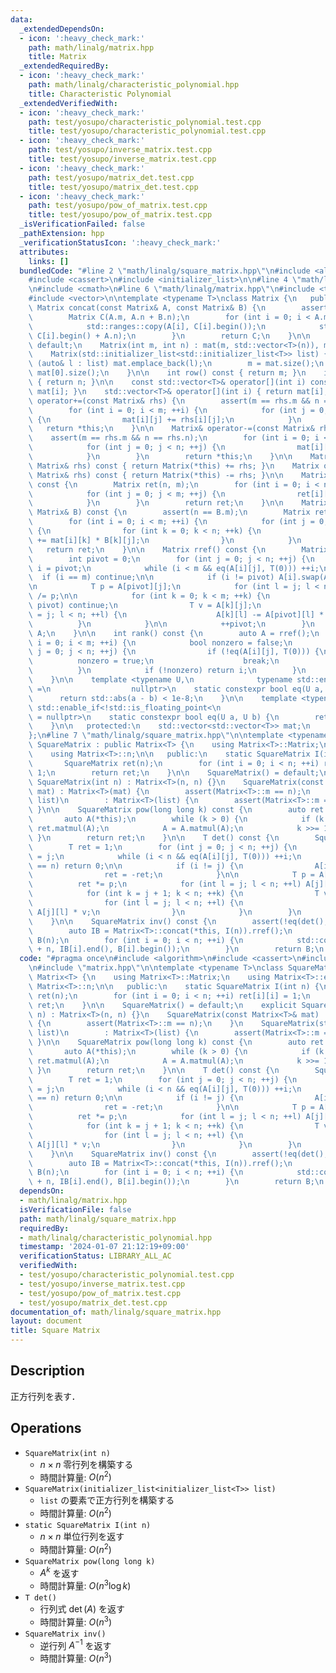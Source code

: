 ```yaml
---
data:
  _extendedDependsOn:
  - icon: ':heavy_check_mark:'
    path: math/linalg/matrix.hpp
    title: Matrix
  _extendedRequiredBy:
  - icon: ':heavy_check_mark:'
    path: math/linalg/characteristic_polynomial.hpp
    title: Characteristic Polynomial
  _extendedVerifiedWith:
  - icon: ':heavy_check_mark:'
    path: test/yosupo/characteristic_polynomial.test.cpp
    title: test/yosupo/characteristic_polynomial.test.cpp
  - icon: ':heavy_check_mark:'
    path: test/yosupo/inverse_matrix.test.cpp
    title: test/yosupo/inverse_matrix.test.cpp
  - icon: ':heavy_check_mark:'
    path: test/yosupo/matrix_det.test.cpp
    title: test/yosupo/matrix_det.test.cpp
  - icon: ':heavy_check_mark:'
    path: test/yosupo/pow_of_matrix.test.cpp
    title: test/yosupo/pow_of_matrix.test.cpp
  _isVerificationFailed: false
  _pathExtension: hpp
  _verificationStatusIcon: ':heavy_check_mark:'
  attributes:
    links: []
  bundledCode: "#line 2 \"math/linalg/square_matrix.hpp\"\n#include <algorithm>\n\
    #include <cassert>\n#include <initializer_list>\n\n#line 4 \"math/linalg/matrix.hpp\"\
    \n#include <cmath>\n#line 6 \"math/linalg/matrix.hpp\"\n#include <type_traits>\n\
    #include <vector>\n\ntemplate <typename T>\nclass Matrix {\n   public:\n    static\
    \ Matrix concat(const Matrix& A, const Matrix& B) {\n        assert(A.m == B.m);\n\
    \        Matrix C(A.m, A.n + B.n);\n        for (int i = 0; i < A.m; ++i) {\n\
    \            std::ranges::copy(A[i], C[i].begin());\n            std::ranges::copy(B[i],\
    \ C[i].begin() + A.n);\n        }\n        return C;\n    }\n\n    Matrix() =\
    \ default;\n    Matrix(int m, int n) : mat(m, std::vector<T>(n)), m(m), n(n) {}\n\
    \    Matrix(std::initializer_list<std::initializer_list<T>> list) {\n        for\
    \ (auto& l : list) mat.emplace_back(l);\n        m = mat.size();\n        n =\
    \ mat[0].size();\n    }\n\n    int row() const { return m; }\n    int col() const\
    \ { return n; }\n\n    const std::vector<T>& operator[](int i) const { return\
    \ mat[i]; }\n    std::vector<T>& operator[](int i) { return mat[i]; }\n\n    Matrix&\
    \ operator+=(const Matrix& rhs) {\n        assert(m == rhs.m && n == rhs.n);\n\
    \        for (int i = 0; i < m; ++i) {\n            for (int j = 0; j < n; ++j)\
    \ {\n                mat[i][j] += rhs[i][j];\n            }\n        }\n     \
    \   return *this;\n    }\n\n    Matrix& operator-=(const Matrix& rhs) {\n    \
    \    assert(m == rhs.m && n == rhs.n);\n        for (int i = 0; i < m; ++i) {\n\
    \            for (int j = 0; j < n; ++j) {\n                mat[i][j] -= rhs[i][j];\n\
    \            }\n        }\n        return *this;\n    }\n\n    Matrix operator+(const\
    \ Matrix& rhs) const { return Matrix(*this) += rhs; }\n    Matrix operator-(const\
    \ Matrix& rhs) const { return Matrix(*this) -= rhs; }\n\n    Matrix transpose()\
    \ const {\n        Matrix ret(n, m);\n        for (int i = 0; i < n; ++i) {\n\
    \            for (int j = 0; j < m; ++j) {\n                ret[i][j] = mat[j][i];\n\
    \            }\n        }\n        return ret;\n    }\n\n    Matrix matmul(const\
    \ Matrix& B) const {\n        assert(n == B.m);\n        Matrix ret(m, B.n);\n\
    \        for (int i = 0; i < m; ++i) {\n            for (int j = 0; j < B.n; ++j)\
    \ {\n                for (int k = 0; k < n; ++k) {\n                    ret[i][j]\
    \ += mat[i][k] * B[k][j];\n                }\n            }\n        }\n     \
    \   return ret;\n    }\n\n    Matrix rref() const {\n        Matrix A(*this);\n\
    \        int pivot = 0;\n        for (int j = 0; j < n; ++j) {\n            int\
    \ i = pivot;\n            while (i < m && eq(A[i][j], T(0))) ++i;\n          \
    \  if (i == m) continue;\n\n            if (i != pivot) A[i].swap(A[pivot]);\n\
    \n            T p = A[pivot][j];\n            for (int l = j; l < n; ++l) A[pivot][l]\
    \ /= p;\n\n            for (int k = 0; k < m; ++k) {\n                if (k ==\
    \ pivot) continue;\n                T v = A[k][j];\n                for (int l\
    \ = j; l < n; ++l) {\n                    A[k][l] -= A[pivot][l] * v;\n      \
    \          }\n            }\n\n            ++pivot;\n        }\n        return\
    \ A;\n    }\n\n    int rank() const {\n        auto A = rref();\n        for (int\
    \ i = 0; i < m; ++i) {\n            bool nonzero = false;\n            for (int\
    \ j = 0; j < n; ++j) {\n                if (!eq(A[i][j], T(0))) {\n          \
    \          nonzero = true;\n                    break;\n                }\n  \
    \          }\n            if (!nonzero) return i;\n        }\n        return m;\n\
    \    }\n\n    template <typename U,\n              typename std::enable_if<std::is_floating_point<U>::value>::type*\
    \ =\n                  nullptr>\n    static constexpr bool eq(U a, U b) {\n  \
    \      return std::abs(a - b) < 1e-8;\n    }\n\n    template <typename U, typename\
    \ std::enable_if<!std::is_floating_point<\n                              U>::value>::type*\
    \ = nullptr>\n    static constexpr bool eq(U a, U b) {\n        return a == b;\n\
    \    }\n\n   protected:\n    std::vector<std::vector<T>> mat;\n    int m, n;\n\
    };\n#line 7 \"math/linalg/square_matrix.hpp\"\n\ntemplate <typename T>\nclass\
    \ SquareMatrix : public Matrix<T> {\n    using Matrix<T>::Matrix;\n    using Matrix<T>::eq;\n\
    \    using Matrix<T>::n;\n\n   public:\n    static SquareMatrix I(int n) {\n \
    \       SquareMatrix ret(n);\n        for (int i = 0; i < n; ++i) ret[i][i] =\
    \ 1;\n        return ret;\n    }\n\n    SquareMatrix() = default;\n    explicit\
    \ SquareMatrix(int n) : Matrix<T>(n, n) {}\n    SquareMatrix(const Matrix<T>&\
    \ mat) : Matrix<T>(mat) {\n        assert(Matrix<T>::m == n);\n    }\n    SquareMatrix(std::initializer_list<std::initializer_list<T>>\
    \ list)\n        : Matrix<T>(list) {\n        assert(Matrix<T>::m == n);\n   \
    \ }\n\n    SquareMatrix pow(long long k) const {\n        auto ret = I(n);\n \
    \       auto A(*this);\n        while (k > 0) {\n            if (k & 1) ret =\
    \ ret.matmul(A);\n            A = A.matmul(A);\n            k >>= 1;\n       \
    \ }\n        return ret;\n    }\n\n    T det() const {\n        SquareMatrix A(*this);\n\
    \        T ret = 1;\n        for (int j = 0; j < n; ++j) {\n            int i\
    \ = j;\n            while (i < n && eq(A[i][j], T(0))) ++i;\n            if (i\
    \ == n) return 0;\n\n            if (i != j) {\n                A[i].swap(A[j]);\n\
    \                ret = -ret;\n            }\n\n            T p = A[j][j];\n  \
    \          ret *= p;\n            for (int l = j; l < n; ++l) A[j][l] /= p;\n\n\
    \            for (int k = j + 1; k < n; ++k) {\n                T v = A[k][j];\n\
    \                for (int l = j; l < n; ++l) {\n                    A[k][l] -=\
    \ A[j][l] * v;\n                }\n            }\n        }\n        return ret;\n\
    \    }\n\n    SquareMatrix inv() const {\n        assert(!eq(det(), T(0)));\n\
    \        auto IB = Matrix<T>::concat(*this, I(n)).rref();\n        SquareMatrix\
    \ B(n);\n        for (int i = 0; i < n; ++i) {\n            std::copy(IB[i].begin()\
    \ + n, IB[i].end(), B[i].begin());\n        }\n        return B;\n    }\n};\n"
  code: "#pragma once\n#include <algorithm>\n#include <cassert>\n#include <initializer_list>\n\
    \n#include \"matrix.hpp\"\n\ntemplate <typename T>\nclass SquareMatrix : public\
    \ Matrix<T> {\n    using Matrix<T>::Matrix;\n    using Matrix<T>::eq;\n    using\
    \ Matrix<T>::n;\n\n   public:\n    static SquareMatrix I(int n) {\n        SquareMatrix\
    \ ret(n);\n        for (int i = 0; i < n; ++i) ret[i][i] = 1;\n        return\
    \ ret;\n    }\n\n    SquareMatrix() = default;\n    explicit SquareMatrix(int\
    \ n) : Matrix<T>(n, n) {}\n    SquareMatrix(const Matrix<T>& mat) : Matrix<T>(mat)\
    \ {\n        assert(Matrix<T>::m == n);\n    }\n    SquareMatrix(std::initializer_list<std::initializer_list<T>>\
    \ list)\n        : Matrix<T>(list) {\n        assert(Matrix<T>::m == n);\n   \
    \ }\n\n    SquareMatrix pow(long long k) const {\n        auto ret = I(n);\n \
    \       auto A(*this);\n        while (k > 0) {\n            if (k & 1) ret =\
    \ ret.matmul(A);\n            A = A.matmul(A);\n            k >>= 1;\n       \
    \ }\n        return ret;\n    }\n\n    T det() const {\n        SquareMatrix A(*this);\n\
    \        T ret = 1;\n        for (int j = 0; j < n; ++j) {\n            int i\
    \ = j;\n            while (i < n && eq(A[i][j], T(0))) ++i;\n            if (i\
    \ == n) return 0;\n\n            if (i != j) {\n                A[i].swap(A[j]);\n\
    \                ret = -ret;\n            }\n\n            T p = A[j][j];\n  \
    \          ret *= p;\n            for (int l = j; l < n; ++l) A[j][l] /= p;\n\n\
    \            for (int k = j + 1; k < n; ++k) {\n                T v = A[k][j];\n\
    \                for (int l = j; l < n; ++l) {\n                    A[k][l] -=\
    \ A[j][l] * v;\n                }\n            }\n        }\n        return ret;\n\
    \    }\n\n    SquareMatrix inv() const {\n        assert(!eq(det(), T(0)));\n\
    \        auto IB = Matrix<T>::concat(*this, I(n)).rref();\n        SquareMatrix\
    \ B(n);\n        for (int i = 0; i < n; ++i) {\n            std::copy(IB[i].begin()\
    \ + n, IB[i].end(), B[i].begin());\n        }\n        return B;\n    }\n};"
  dependsOn:
  - math/linalg/matrix.hpp
  isVerificationFile: false
  path: math/linalg/square_matrix.hpp
  requiredBy:
  - math/linalg/characteristic_polynomial.hpp
  timestamp: '2024-01-07 21:12:19+09:00'
  verificationStatus: LIBRARY_ALL_AC
  verifiedWith:
  - test/yosupo/characteristic_polynomial.test.cpp
  - test/yosupo/inverse_matrix.test.cpp
  - test/yosupo/pow_of_matrix.test.cpp
  - test/yosupo/matrix_det.test.cpp
documentation_of: math/linalg/square_matrix.hpp
layout: document
title: Square Matrix
---
```


## Description

正方行列を表す．

## Operations

- `SquareMatrix(int n)`
    - $n \times n$ 零行列を構築する
    - 時間計算量: $O(n^2)$
- `SquareMatrix(initializer_list<initializer_list<T>> list)`
    - `list` の要素で正方行列を構築する
    - 時間計算量: $O(n^2)$
- `static SquareMatrix I(int n)`
    - $n \times n$ 単位行列を返す
    - 時間計算量: $O(n^2)$
- `SquareMatrix pow(long long k)`
    - $A^k$ を返す
    - 時間計算量: $O(n^3 \log k)$
- `T det()`
    - 行列式 $\det(A)$ を返す
    - 時間計算量: $O(n^3)$
- `SquareMatrix inv()`
    - 逆行列 $A^{-1}$ を返す
    - 時間計算量: $O(n^3)$